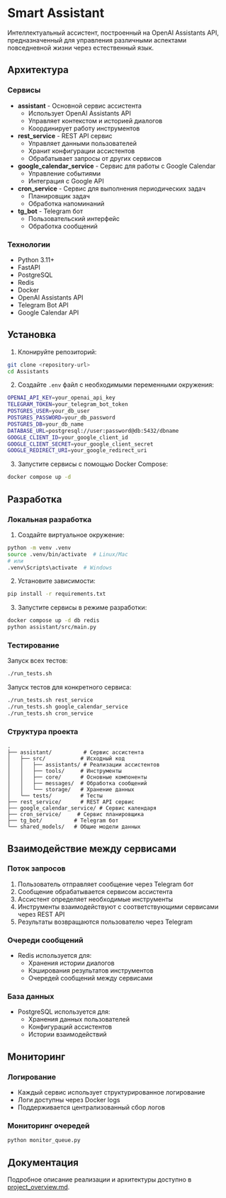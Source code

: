 # Smart Assistant

Интеллектуальный ассистент, построенный на OpenAI Assistants API, предназначенный для управления различными аспектами повседневной жизни через естественный язык.

## Архитектура

### Сервисы
- **assistant** - Основной сервис ассистента
  - Использует OpenAI Assistants API
  - Управляет контекстом и историей диалогов
  - Координирует работу инструментов
- **rest_service** - REST API сервис
  - Управляет данными пользователей
  - Хранит конфигурации ассистентов
  - Обрабатывает запросы от других сервисов
- **google_calendar_service** - Сервис для работы с Google Calendar
  - Управление событиями
  - Интеграция с Google API
- **cron_service** - Сервис для выполнения периодических задач
  - Планировщик задач
  - Обработка напоминаний
- **tg_bot** - Telegram бот
  - Пользовательский интерфейс
  - Обработка сообщений

### Технологии
- Python 3.11+
- FastAPI
- PostgreSQL
- Redis
- Docker
- OpenAI Assistants API
- Telegram Bot API
- Google Calendar API

## Установка

1. Клонируйте репозиторий:
```bash
git clone <repository-url>
cd Assistants
```

2. Создайте `.env` файл с необходимыми переменными окружения:
```bash
OPENAI_API_KEY=your_openai_api_key
TELEGRAM_TOKEN=your_telegram_bot_token
POSTGRES_USER=your_db_user
POSTGRES_PASSWORD=your_db_password
POSTGRES_DB=your_db_name
DATABASE_URL=postgresql://user:password@db:5432/dbname
GOOGLE_CLIENT_ID=your_google_client_id
GOOGLE_CLIENT_SECRET=your_google_client_secret
GOOGLE_REDIRECT_URI=your_google_redirect_uri
```

3. Запустите сервисы с помощью Docker Compose:
```bash
docker compose up -d
```

## Разработка

### Локальная разработка
1. Создайте виртуальное окружение:
```bash
python -m venv .venv
source .venv/bin/activate  # Linux/Mac
# или
.venv\Scripts\activate  # Windows
```

2. Установите зависимости:
```bash
pip install -r requirements.txt
```

3. Запустите сервисы в режиме разработки:
```bash
docker compose up -d db redis
python assistant/src/main.py
```

### Тестирование
Запуск всех тестов:
```bash
./run_tests.sh
```

Запуск тестов для конкретного сервиса:
```bash
./run_tests.sh rest_service
./run_tests.sh google_calendar_service
./run_tests.sh cron_service
```

### Структура проекта
```
.
├── assistant/          # Сервис ассистента
│   ├── src/           # Исходный код
│   │   ├── assistants/ # Реализации ассистентов
│   │   ├── tools/     # Инструменты
│   │   ├── core/      # Основные компоненты
│   │   ├── messages/  # Обработка сообщений
│   │   └── storage/   # Хранение данных
│   └── tests/         # Тесты
├── rest_service/      # REST API сервис
├── google_calendar_service/ # Сервис календаря
├── cron_service/     # Сервис планировщика
├── tg_bot/          # Telegram бот
└── shared_models/   # Общие модели данных
```

## Взаимодействие между сервисами

### Поток запросов
1. Пользователь отправляет сообщение через Telegram бот
2. Сообщение обрабатывается сервисом ассистента
3. Ассистент определяет необходимые инструменты
4. Инструменты взаимодействуют с соответствующими сервисами через REST API
5. Результаты возвращаются пользователю через Telegram

### Очереди сообщений
- Redis используется для:
  - Хранения истории диалогов
  - Кэширования результатов инструментов
  - Очередей сообщений между сервисами

### База данных
- PostgreSQL используется для:
  - Хранения данных пользователей
  - Конфигураций ассистентов
  - Истории взаимодействий

## Мониторинг

### Логирование
- Каждый сервис использует структурированное логирование
- Логи доступны через Docker logs
- Поддерживается централизованный сбор логов

### Мониторинг очередей
```bash
python monitor_queue.py
```

## Документация

Подробное описание реализации и архитектуры доступно в [project_overview.md](project_overview.md). 